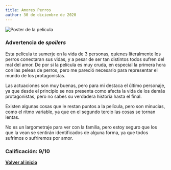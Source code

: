 ```yaml
---
title: Amores Perros
author: 30 de diciembre de 2020
---
```


![](../img/amores_perros.webp "Poster de la película")

### Advertencia de *spoilers*

Esta película te sumerje en la vida de 3 personas, quienes literalmente los perros conectaran sus vidas, y a pesar de ser tan distintos todos sufren del mal del amor.
De por si la película es muy cruda, en especial la primera hora con las peleas de perros, pero me pareció necesario para representar el mundo de los protagonistas.

Las actuaciones son muy buenas, pero para mi destaca el último personaje, ya que desde el principio se nos presenta como afecta la vida de los demás protagonistas, pero no sabes su verdadera historia hasta el final.

Existen algunas cosas que le restan puntos a la película, pero son minucias, como el ritmo variable, ya que en el segundo tercio las cosas se tornan lentas.

No es un largometraje para ver con la familia, pero estoy seguro que los que la vean se sentirán identificados de alguna forma, ya que todos sufrimos o sufriremos por amor. 

### Calificación: 9/10

[**Volver al inicio**](../index.html)
